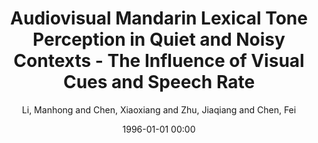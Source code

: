 ---
layout: post
title: Audiovisual Mandarin Lexical Tone Perception in Quiet and Noisy Contexts - The Influence of Visual Cues and Speech Rate

date: 1996-01-01 00:00
author: Li, Manhong and Chen, Xiaoxiang and Zhu, Jiaqiang and Chen, Fei
journal: Journal of Speech Language and Hearing Research

link: https://doi.org/10.1044/2022_JSLHR-22-00024

year: 2022
---